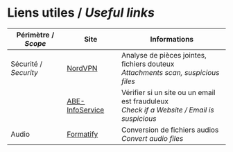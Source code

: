 # Liens utiles / *Useful links*

| Périmètre / *Scope* | Site | Informations |
| --- | --- | --- |
| Sécurité / *Security* | [NordVPN](https://nordvpn.com/fr/file-checker/) | Analyse de pièces jointes, fichiers douteux </br> *Attachments scan, suspicious files* |
|  | [ABE-InfoService](https://www.abe-infoservice.fr/liste-noire/listes-noires-et-alertes-des-autorites) | Vérifier si un site ou un email est frauduleux </br> *Check if a Website / Email is suspicious* |
| Audio | [Formatify](https://formatify.pages.dev/convert) | Conversion de fichiers audios </br> *Convert audio files* |
